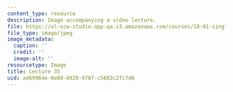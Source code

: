 ```yaml
---
content_type: resource
description: Image accompanying a video lecture.
file: https://ol-ocw-studio-app-qa.s3.amazonaws.com/courses/18-01-single-variable-calculus-fall-2006/ad69964e0e808920976fc5683c2fc7d6_lec35.jpg
file_type: image/jpeg
image_metadata:
  caption: ''
  credit: ''
  image-alt: ''
resourcetype: Image
title: Lecture 35
uid: ad69964e-0e80-8920-976f-c5683c2fc7d6
---
```

